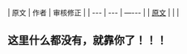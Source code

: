 
| 原文 | 作者 | 审核修正 |
| --- | --- | —--- |
| [原文](http://hyperledger-fabric.readthedocs.io/en/latest/write_first_app.html) |  |  |

## 这里什么都没有，就靠你了！！！